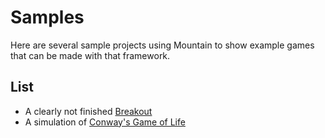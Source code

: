 ﻿# Samples

Here are several sample projects using Mountain to show example games that can be made with that framework.

## List

- A clearly not finished [Breakout](https://github.com/BloodLantern/Mountain.Samples/tree/master/Breakout)
- A simulation of [Conway's Game of Life](https://github.com/BloodLantern/Mountain.Samples/tree/master/GameOfLife)
